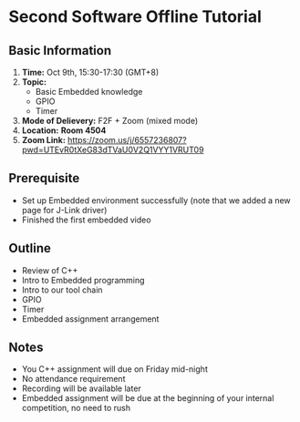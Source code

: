 # **Second Software Offline Tutorial**

## **Basic Information**

1. **Time:** Oct 9th, 15:30-17:30 (GMT+8)
2. **Topic:**
   * Basic Embedded knowledge
   * GPIO
   * Timer
3. **Mode of Delievery:** F2F + Zoom (mixed mode)
4. **Location:** **Room 4504**
5. **Zoom Link:** https://zoom.us/j/6557236807?pwd=UTEvR0tXeG83dTVaU0V2Q1VYY1VRUT09

## **Prerequisite**

* Set up Embedded environment successfully (note that we added a new page for J-Link driver)
* Finished the first embedded video

## **Outline**

- Review of C++
- Intro to Embedded programming
- Intro to our tool chain
- GPIO
- Timer 
- Embedded assignment arrangement

## **Notes**

* You C++ assignment will due on Friday mid-night
* No attendance requirement
* Recording will be available later
* Embedded assignment will be due at the beginning of your internal competition, no need to rush
